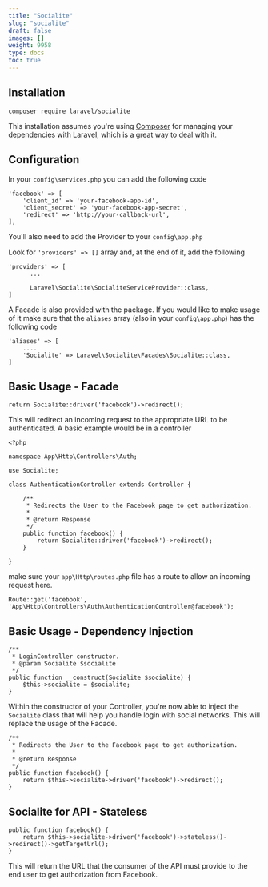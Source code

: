 ```yaml
---
title: "Socialite"
slug: "socialite"
draft: false
images: []
weight: 9958
type: docs
toc: true
---
```


## Installation
    composer require laravel/socialite

This installation assumes you're using [Composer][1] for managing your dependencies with Laravel, which is a great way to deal with it.


  [1]: http://it-should-link-to-composer-tag-in-the-docs

## Configuration
In your `config\services.php` you can add the following code

    'facebook' => [
        'client_id' => 'your-facebook-app-id',
        'client_secret' => 'your-facebook-app-secret',
        'redirect' => 'http://your-callback-url',
    ],

You'll also need to add the Provider to your `config\app.php`

Look for `'providers' => []` array and, at the end of it, add the following

    'providers' => [
          ...
      
          Laravel\Socialite\SocialiteServiceProvider::class,
    ]

A Facade is also provided with the package. If you would like to make usage of it make sure that the `aliases` array (also in your `config\app.php`) has the following code

    'aliases' => [
        ....
        'Socialite' => Laravel\Socialite\Facades\Socialite::class,
    ]

## Basic Usage - Facade
    return Socialite::driver('facebook')->redirect();

This will redirect an incoming request to the appropriate URL to be authenticated. A basic example would be in a controller

    <?php
    
    namespace App\Http\Controllers\Auth;
    
    use Socialite;

    class AuthenticationController extends Controller {
    
        /**
         * Redirects the User to the Facebook page to get authorization.
         *
         * @return Response
         */
        public function facebook() {
            return Socialite::driver('facebook')->redirect();
        }
    
    }

make sure your `app\Http\routes.php` file has a route to allow an incoming request here.

    Route::get('facebook', 'App\Http\Controllers\Auth\AuthenticationController@facebook');



## Basic Usage - Dependency Injection
    /**
     * LoginController constructor.
     * @param Socialite $socialite
     */
    public function __construct(Socialite $socialite) {
        $this->socialite = $socialite;
    }

Within the constructor of your Controller, you're now able to inject the `Socialite` class that will help you handle login with social networks. This will replace the usage of the Facade.

    /**
     * Redirects the User to the Facebook page to get authorization.
     *
     * @return Response
     */
    public function facebook() {
        return $this->socialite->driver('facebook')->redirect();
    }

## Socialite for API - Stateless
    public function facebook() {
        return $this->socialite->driver('facebook')->stateless()->redirect()->getTargetUrl();
    }

This will return the URL that the consumer of the API must provide to the end user to get authorization from Facebook.

